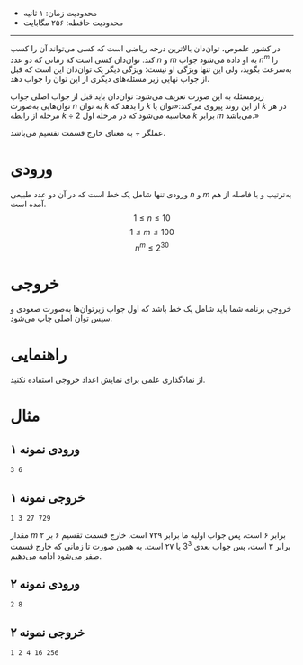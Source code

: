 [_metadata_:id]:- "poweratician"
[_metadata_:title]:- "توان‌دان"
[_metadata_:level]:- "medium"
[_metadata_:author]:- "سام احمدی‌زاده"
[_metadata_:series]:- "arrays-and-recursion"

+ محدودیت زمان: ۱ ثانیه
+ محدودیت حافظه: ۲۵۶ مگابایت

----------

در کشور علموص، توان‌دان بالاترین درجه ریاضی است که کسی می‌تواند آن را کسب کند. توان‌دان کسی است که زمانی که دو عدد $n$ و $m$ به او داده می‌شود جواب $n^m$ را به‌سرعت بگوید، ولی این تنها ویژگی او نیست؛ ویژگی دیگر یک توان‌دان این است که قبل از جواب نهایی زیر مسئله‌های دیگری از این توان را جواب دهد.

زیرمسئله به این صورت تعریف می‌شود: توان‌دان باید قبل از جواب اصلی جواب توان‌هایی به‌صورت $n$ به توان $k$ را بدهد که $k$ از این روند پیروی می‌کند:«توان یا $k$ در هر مرحله از رابطه $k \div 2$ محاسبه می‌شود که در مرحله اول $k$ برابر $m$ می‌باشد.»

عملگر $\div$ به معنای خارج قسمت تقسیم می‌باشد.

# ورودی

ورودی تنها شامل یک خط است که در آن دو عدد طبیعی $n$ و $m$ به‌ترتیب و با فاصله از هم آمده است.
$$1 \le n \le {10}$$
$$1 \le m \le {100}$$
$$n^m \leq 2^{30}$$
# خروجی

خروجی برنامه شما باید شامل یک خط باشد که اول جواب زیرتوان‌ها به‌صورت صعودی و سپس توان اصلی چاپ می‌شود.

# راهنمایی

از نمادگذاری علمی برای نمایش اعداد خروجی استفاده نکنید.

# مثال
## ورودی نمونه ۱
```
3 6
```


## خروجی نمونه ۱
```
1 3 27 729
```


مقدار $m$ برابر ۶ است، پس جواب اولیه ما برابر ۷۲۹ است. خارج قسمت تقسیم ۶ بر ۲ برابر ۳ است، پس جواب بعدی ${3}^{3}$ یا ۲۷ است. به همین صورت تا زمانی که خارج قسمت صفر می‌شود ادامه می‌دهیم.

## ورودی نمونه ۲
```
2 8
```


## خروجی نمونه ۲
```
1 2 4 16 256
```

